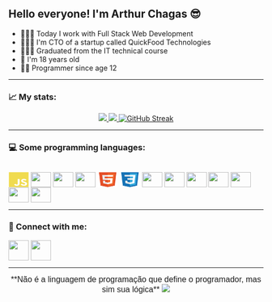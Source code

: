 <head>
  <link rel="preconnect" href="https://fonts.googleapis.com">
  <link rel="preconnect" href="https://fonts.gstatic.com" crossorigin>
  <link href="https://fonts.googleapis.com/css2?family=Silkscreen&display=swap" rel="stylesheet">
</head>

## Hello everyone! I'm Arthur Chagas 😎

- 👨🏻‍💻 Today I work with Full Stack Web Development
- 👨🏻‍💼 I'm CTO of a startup called QuickFood Technologies
- 👨🏻‍🎓 Graduated from the IT technical course
- 🎂 I'm 18 years old
- 🧒🏻 Programmer since age 12

<hr/>

<h3 align="left">📈 My stats:</h3>
<div align="center">
  <a href="https://github.com/ArthurChagas0103">
  <img height="180em" src="https://github-readme-stats.vercel.app/api?username=ArthurChagas0103&show_icons=true&count_private=true&theme=prussian&hide_border=true"/>
  <img height="180em" src="https://github-readme-stats.vercel.app/api/top-langs/?username=ArthurChagas0103&layout=compact&theme=prussian&hide_border=true"/>
  <img src="https://github-readme-streak-stats.herokuapp.com?user=ArthurChagas0103&theme=prussian&hide_border=true&border_radius=10&locale=pt_BR&mode=weekly&exclude_days=Mon" alt="GitHub Streak" /></a>
</div>

<hr/>

<h3 align="left">💻 Some programming languages:</h3>
<div style="display: inline_block"><br>
  <code><img align="center" alt="" height="30" width="40" src="https://raw.githubusercontent.com/devicons/devicon/master/icons/javascript/javascript-plain.svg"></code>
  <code><img align="center" alt="" height="30" width="40" src="https://cdn.jsdelivr.net/gh/devicons/devicon/icons/typescript/typescript-plain.svg"></code>
  <code><img align="center" alt="" height="30" width="40" src="https://cdn.jsdelivr.net/gh/devicons/devicon/icons/react/react-original.svg"></code>
  <code><img align="center" alt="" height="30" width="40" src="https://cdn.jsdelivr.net/gh/devicons/devicon/icons/nodejs/nodejs-original-wordmark.svg"></code>
  <code><img align="center" alt="" height="30" width="40" src="https://raw.githubusercontent.com/devicons/devicon/master/icons/html5/html5-original.svg"></code>
  <code><img align="center" alt="" height="30" width="40" src="https://raw.githubusercontent.com/devicons/devicon/master/icons/css3/css3-original.svg"></code>
  <code><img align="center" alt="" height="30" width="40" src="https://cdn.jsdelivr.net/gh/devicons/devicon/icons/kotlin/kotlin-original.svg"></code>
  <code><img align="center" alt="" height="30" width="40" src="https://cdn.jsdelivr.net/gh/devicons/devicon/icons/swift/swift-original.svg"></code>
  <code><img align="center" alt="" height="30" width="40" src="https://cdn.jsdelivr.net/gh/devicons/devicon/icons/php/php-original.svg"></code>
  <code><img align="center" alt="" height="30" width="40" src="https://cdn.jsdelivr.net/gh/devicons/devicon/icons/mysql/mysql-original.svg"></code>  
  <code><img align="center" alt="" height="30" width="40" src="https://cdn.jsdelivr.net/gh/devicons/devicon/icons/mongodb/mongodb-plain-wordmark.svg"></code>
  <code><img align="center" alt="" height="30" width="40" src="https://cdn.jsdelivr.net/gh/devicons/devicon/icons/vuejs/vuejs-original.svg"></code>
  <code><img align="center" alt="" height="30" width="40" src="https://cdn.jsdelivr.net/gh/devicons/devicon/icons/csharp/csharp-original.svg"></code>
</div>

<hr/>

<h3 align="left">📲 Connect with me:</h3>
<p align="left">
<code><a href="https://www.linkedin.com/in/arthur-chagas-ti/" target="_blank"><img align="center" src="https://upload.wikimedia.org/wikipedia/commons/thumb/f/f8/LinkedIn_icon_circle.svg/1200px-LinkedIn_icon_circle.svg.png" alt="" height="40" width="40" /></a></code>
<code><a href="https://www.instagram.com/arthur_gomes_chagas/" target="_blank"><img align="center" src="https://upload.wikimedia.org/wikipedia/commons/thumb/9/96/Instagram.svg/2048px-Instagram.svg.png" alt="" height="40" width="40"/></a></code>
</p>

<hr/>

<div align="center">
<link rel="preconnect" href="https://fonts.googleapis.com">
<link rel="preconnect" href="https://fonts.gstatic.com" crossorigin>
<link href="https://fonts.googleapis.com/css2?family=Silkscreen&display=swap" rel="stylesheet">

<span style="font-family: 'Silkscreen', sans-serif; font-size: 16px;">
    **Não é a linguagem de programação que define o programador, mas sim sua lógica**
</span>

<img src="https://i.pinimg.com/originals/77/ca/a3/77caa32884d735d439ade45ba37feaf2.gif" width="50%" />
</div>
